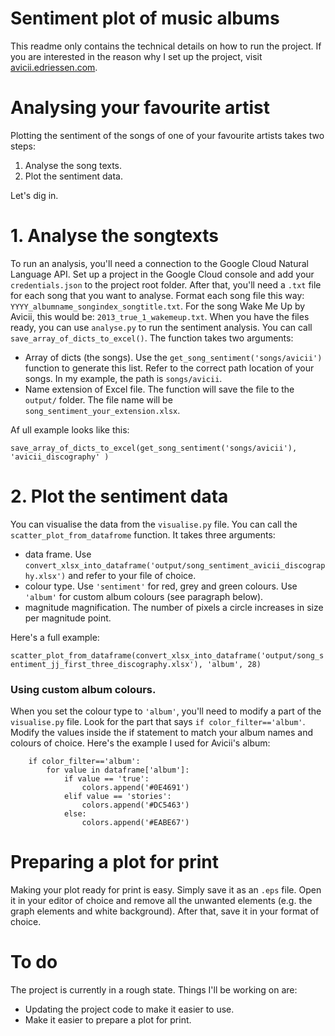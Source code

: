 # Sentiment plot of music albums

This readme only contains the technical details on how to run the project. If you are interested in the reason why I set up the project, visit [avicii.edriessen.com](http://avicii.edriessen.com).

# Analysing your favourite artist

Plotting the sentiment of the songs of one of your favourite artists takes two steps:

1. Analyse the song texts.
2. Plot the sentiment data.

Let's dig in.

# 1. Analyse the songtexts

To run an analysis, you'll need a connection to the Google Cloud Natural Language API. Set up a project in the Google Cloud console and add your `credentials.json` to the project root folder. After that, you'll need a `.txt` file for each song that you want to analyse. Format each song file this way: `YYYY_albumname_songindex_songtitle.txt`. For the song Wake Me Up by Avicii, this would be: `2013_true_1_wakemeup.txt`. When you have the files ready, you can use `analyse.py` to run the sentiment analysis. You can call `save_array_of_dicts_to_excel()`. The function takes two arguments:

- Array of dicts (the songs). Use the `get_song_sentiment('songs/avicii')` function to generate this list. Refer to the correct path location of your songs. In my example, the path is `songs/avicii`.
- Name extension of Excel file. The function will save the file to the `output/` folder. The file name will be `song_sentiment_your_extension.xlsx`.

Af ull example looks like this:

`save_array_of_dicts_to_excel(get_song_sentiment('songs/avicii'), 'avicii_discography' )`

# 2. Plot the sentiment data

You can visualise the data from the `visualise.py` file. You can call the `scatter_plot_from_datafrome` function. It takes three arguments:

- data frame. Use `convert_xlsx_into_dataframe('output/song_sentiment_avicii_discography.xlsx')` and refer to your file of choice.
- colour type. Use `'sentiment'` for red, grey and green colours. Use `'album'` for custom album colours (see paragraph below).
- magnitude magnification. The number of pixels a circle increases in size per magnitude point.

Here's a full example:

`scatter_plot_from_dataframe(convert_xlsx_into_dataframe('output/song_sentiment_jj_first_three_discography.xlsx'), 'album', 28)`

### Using custom album colours.

When you set the colour type to `'album'`, you'll need to modify a part of the `visualise.py` file. Look for the part that says `if color_filter=='album'`. Modify the values inside the if statement to match your album names and colours of choice. Here's the example I used for Avicii's album:

```
    if color_filter=='album':
        for value in dataframe['album']:
            if value == 'true':
                colors.append('#0E4691')
            elif value == 'stories':
                colors.append('#DC5463')
            else:
                colors.append('#EABE67')
```

# Preparing a plot for print

Making your plot ready for print is easy. Simply save it as an `.eps` file. Open it in your editor of choice and remove all the unwanted elements (e.g. the graph elements and white background). After that, save it in your format of choice.

# To do

The project is currently in a rough state. Things I'll be working on are:

- Updating the project code to make it easier to use.
- Make it easier to prepare a plot for print.